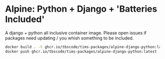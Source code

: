 # Alpine: Python + Django + 'Batteries Included'

A django + python all inclusive container image.
Please open issues if packages need updating / you whish something to be included.

```bash
docker build . -t ghcr.io/tbscode/tims-packages/alpine-django-python:latest
docker push ghcr.io/tbscode/tims-packages/alpine-django-python:latest
```
